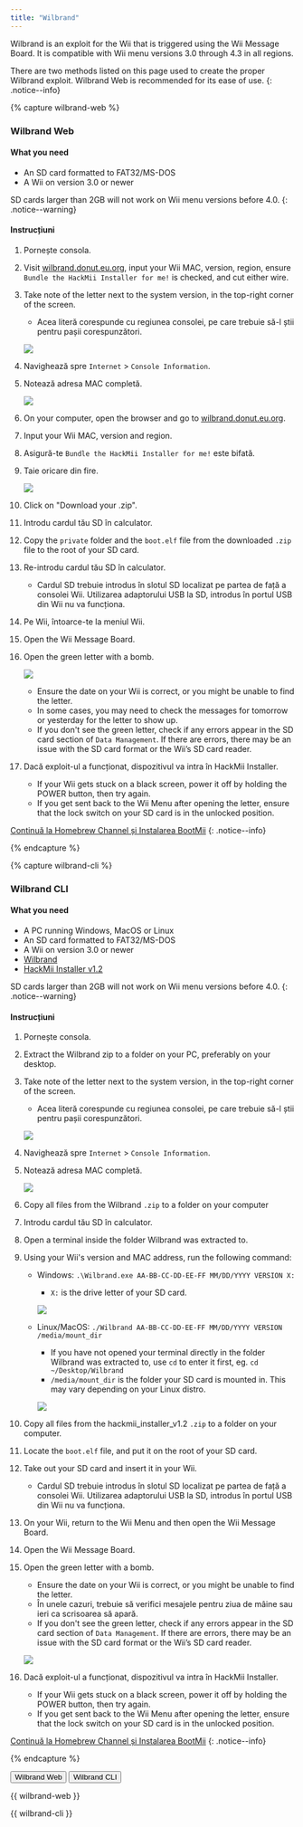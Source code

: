 ```yaml
---
title: "Wilbrand"
---
```


Wilbrand is an exploit for the Wii that is triggered using the Wii Message Board. It is compatible with Wii menu versions 3.0 through 4.3 in all regions.

There are two methods listed on this page used to create the proper Wilbrand exploit. Wilbrand Web is recommended for its ease of use.
{: .notice--info}

{% capture wilbrand-web %}

### Wilbrand Web

#### What you need

* An SD card formatted to FAT32/MS-DOS
* A Wii on version 3.0 or newer

SD cards larger than 2GB will not work on Wii menu versions before 4.0.
{: .notice--warning}

#### Instrucțiuni

1. Pornește consola.
1. Visit [wilbrand.donut.eu.org](https://wilbrand.donut.eu.org/), input your Wii MAC, version, region, ensure `Bundle the HackMii Installer for me!` is checked, and cut either wire.
1. Take note of the letter next to the system version, in the top-right corner of the screen.
    + Acea literă corespunde cu regiunea consolei, pe care trebuie să-l știi pentru pașii corespunzători.

    ![](/images/wii/SystemMenuVersion.png)

1. Navighează spre `Internet` > `Console Information`.
1. Notează adresa MAC completă.

    ![](/images/wii/MacAddress.png)

1. On your computer, open the browser and go to [wilbrand.donut.eu.org](https://wilbrand.donut.eu.org/).
1. Input your Wii MAC, version and region.
1. Asigură-te `Bundle the HackMii Installer for me!` este bifată.
1. Taie oricare din fire.

    ![](/images/exploits/wilbrand/web.png)

1. Click on "Download your .zip".
1. Introdu cardul tău SD în calculator.
1. Copy the `private` folder and the `boot.elf` file from the downloaded `.zip` file to the root of your SD card.
1. Re-introdu cardul tău SD în calculator.
    + Cardul SD trebuie introdus în slotul SD localizat pe partea de față a consolei Wii. Utilizarea adaptorului USB la SD, introdus în portul USB din Wii nu va funcționa.
1. Pe Wii, întoarce-te la meniul Wii.
1. Open the Wii Message Board.
1. Open the green letter with a bomb.

    ![](/images/exploits/wilbrand/msgboard.png)

    + Ensure the date on your Wii is correct, or you might be unable to find the letter.
    + In some cases, you may need to check the messages for tomorrow or yesterday for the letter to show up.
    + If you don't see the green letter, check if any errors appear in the SD card section of `Data Management`. If there are errors, there may be an issue with the SD card format or the Wii’s SD card reader.


1. Dacă exploit-ul a funcționat, dispozitivul va intra în HackMii Installer.
    + If your Wii gets stuck on a black screen, power it off by holding the POWER button, then try again.
    + If you get sent back to the Wii Menu after opening the letter, ensure that the lock switch on your SD card is in the unlocked position.

[Continuă la Homebrew Channel și Instalarea BootMii](hbc)
{: .notice--info}

{% endcapture %}

{% capture wilbrand-cli %}

### Wilbrand CLI

#### What you need

* A PC running Windows, MacOS or Linux
* An SD card formatted to FAT32/MS-DOS
* A Wii on version 3.0 or newer
* [Wilbrand](https://static.wiidatabase.de/Wilbrand.zip)
* [HackMii Installer v1.2](https://bootmii.org/download/)

SD cards larger than 2GB will not work on Wii menu versions before 4.0.
{: .notice--warning}

#### Instrucțiuni

1. Pornește consola.
1. Extract the Wilbrand zip to a folder on your PC, preferably on your desktop.
1. Take note of the letter next to the system version, in the top-right corner of the screen.
    + Acea literă corespunde cu regiunea consolei, pe care trebuie să-l știi pentru pașii corespunzători.

    ![](/images/wii/SystemMenuVersion.png)

1. Navighează spre `Internet` > `Console Information`.
1. Notează adresa MAC completă.

    ![](/images/wii/MacAddress.png)

1. Copy all files from the Wilbrand `.zip` to a folder on your computer
1. Introdu cardul tău SD în calculator.
1. Open a terminal inside the folder Wilbrand was extracted to.
1. Using your Wii's version and MAC address, run the following command:

    + Windows: `.\Wilbrand.exe AA-BB-CC-DD-EE-FF MM/DD/YYYY VERSION X:`
        + `X:` is the drive letter of your SD card.

        ![](/images/exploits/wilbrand/windows.png)

    + Linux/MacOS: `./Wilbrand AA-BB-CC-DD-EE-FF MM/DD/YYYY VERSION /media/mount_dir`
        + If you have not opened your terminal directly in the folder Wilbrand was extracted to, use `cd` to enter it first, eg. `cd ~/Desktop/Wilbrand`
        + `/media/mount_dir` is the folder your SD card is mounted in. This may vary depending on your Linux distro.

        ![](/images/exploits/wilbrand/linux.png)

1. Copy all files from the hackmii_installer_v1.2 `.zip` to a folder on your computer.
1. Locate the `boot.elf` file, and put it on the root of your SD card.
1. Take out your SD card and insert it in your Wii.
    + Cardul SD trebuie introdus în slotul SD localizat pe partea de față a consolei Wii. Utilizarea adaptorului USB la SD, introdus în portul USB din Wii nu va funcționa.
1. On your Wii, return to the Wii Menu and then open the Wii Message Board.
1. Open the Wii Message Board.
1. Open the green letter with a bomb.
    + Ensure the date on your Wii is correct, or you might be unable to find the letter.
    + În unele cazuri, trebuie să verifici mesajele pentru ziua de mâine sau ieri ca scrisoarea să apară.
    + If you don't see the green letter, check if any errors appear in the SD card section of `Data Management`. If there are errors, there may be an issue with the SD card format or the Wii’s SD card reader.

    ![](/images/exploits/wilbrand/msgboard.png)

1. Dacă exploit-ul a funcționat, dispozitivul va intra în HackMii Installer.
    + If your Wii gets stuck on a black screen, power it off by holding the POWER button, then try again.
    + If you get sent back to the Wii Menu after opening the letter, ensure that the lock switch on your SD card is in the unlocked position.

[Continuă la Homebrew Channel și Instalarea BootMii](hbc)
{: .notice--info}

{% endcapture %}

<button class="btn btn--large btn--primary tabLink" onClick="select_tab(event, 'wilbrand-web')"> Wilbrand Web </button>
<button class="btn btn--large btn--info tabLink" onClick="select_tab(event, 'wilbrand-cli')"> Wilbrand CLI </button>

<div class="tabContent tabDefualt" id="wilbrand-web" markdown="1">

{{ wilbrand-web }}
</div>
<div class="tabContent" id="wilbrand-cli" markdown="1">
{{ wilbrand-cli }}
</div>

<script>
    const tabContents = document.getElementsByClassName('tabContent');
    const tabLinks    = document.getElementsByClassName('tabLink');

    for (tab of tabContents) { tab.style.display = 'none'; }
    document.getElementsByClassName('tabDefualt')[0].style.display = 'block';

    function select_tab(event, tab_id)
    {
        for (tab of tabContents) { tab.style.display = 'none'; }
        for (btn of tabLinks) { btn.className = btn.className.replace('btn--primary', 'btn--info'); }

        document.getElementById(tab_id).style.display = 'block';
        event.currentTarget.className = event.currentTarget.className.replace('btn--info', 'btn--primary');
    }
</script>
